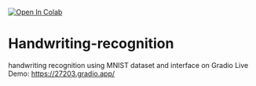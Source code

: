 <a href="https://colab.research.google.com/drive/11eY1TOrUpQAcsN0qKqbflFh-Q_r6OQ4A?usp=sharing" target="_parent"><img src="https://colab.research.google.com/assets/colab-badge.svg" alt="Open In Colab"/></a>
# Handwriting-recognition
handwriting recognition using MNIST dataset and interface on Gradio
Live Demo: https://27203.gradio.app/
